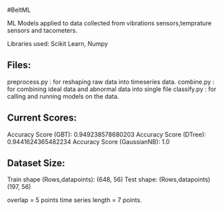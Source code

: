#BeltML

ML Models applied to data collected from vibrations sensors,temprature sensors and tacometers.

Libraries used: Scikit Learn, Numpy

## Files:
preprocess.py : for reshaping raw data into timeseries data.
combine.py : for combining ideal data and abnormal data into single file
classify.py : for calling and running models on the data.

## Current Scores:
Accuracy Score (GBT):  0.949238578680203
Accuracy Score (DTree):  0.9441624365482234
Accuracy Score (GaussianNB):  1.0

## Dataset Size:
Train shape (Rows,datapoints): (648, 56)
Test shape: (Rows,datapoints) (197, 56)

overlap = 5 points
time series length = 7 points.